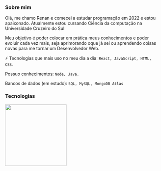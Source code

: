 ### Sobre mim 

Olá, me chamo Renan e comecei a estudar programação em 2022 e estou apaixonado.
Atualmente estou cursando Ciência da computação na Universidade Cruzeiro do Sul

Meu objetivo é poder colocar em prática meus conhecimentos e poder evoluir cada vez mais, seja aprimorando oque já sei ou aprendendo coisas novas para me tornar um Desenvolvedor Web.

⚡ Tecnologias que mais uso no meu dia a dia: `React, JavaScript, HTML, CSS.`

Possuo conhecimentos: `Node, Java.`

Bancos de dados (em estudo): `SQL, MySQL, MongoDB Atlas`

### Tecnologias
<img src="https://github-readme-stats.vercel.app/api/top-langs/?username=renansouzasm&layout=compact&title_color=80F7D4&text_color=fff&bg_color=0d1117&border_color=fff0" height="200px"/>
